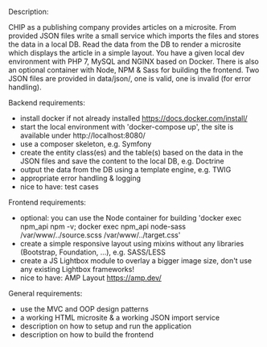 Description:

CHIP as a publishing company provides articles on a microsite.
From provided JSON files write a small service which imports the files and stores the data in a local DB.
Read the data from the DB to render a microsite which displays the article in a simple layout.
You have a given local dev environment with PHP 7, MySQL and NGINX based on Docker.
There is also an optional container with Node, NPM & Sass for building the frontend.
Two JSON files are provided in data/json/, one is valid, one is invalid (for error handling).

Backend requirements:
- install docker if not already installed https://docs.docker.com/install/
- start the local environment with 'docker-compose up', the site is available under http://localhost:8080/
- use a composer skeleton, e.g. Symfony
- create the entity class(es) and the table(s) based on the data in the JSON files and save the content to the local DB, e.g. Doctrine
- output the data from the DB using a template engine, e.g. TWIG
- appropriate error handling & logging
- nice to have: test cases

Frontend requirements:
- optional: you can use the Node container for building 'docker exec npm_api npm -v; docker exec npm_api node-sass /var/www/../source.scss /var/www/../target.css'
- create a simple responsive layout using mixins without any libraries (Bootstrap, Foundation, ...), e.g. SASS/LESS
- create a JS Lightbox module to overlay a bigger image size, don't use any existing Lightbox frameworks!
- nice to have: AMP Layout https://amp.dev/

General requirements:
- use the MVC and OOP design patterns
- a working HTML microsite & a working JSON import service
- description on how to setup and run the application 
- description on how to build the frontend